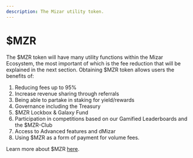 ```yaml
---
description: The Mizar utility token.
---
```


# $MZR

The $MZR token will have many utility functions within the Mizar Ecosystem, the most important of which is the fee reduction that will be explained in the next section. Obtaining $MZR token allows users the benefits of:

1. Reducing fees up to 95%
2. Increase revenue sharing through referrals
3. Being able to partake in staking for yield/rewards&#x20;
4. Governance including the Treasury
5. $MZR Lockbox & Galaxy Fund
6. Participation in competitions based on our Gamified Leaderboards and the $MZR-Club
7. Access to Advanced features and dMizar
8. Using $MZR as a form of payment for volume fees.&#x20;

Learn more about $MZR [here](../whitepaper/mzr-utility-token/).
